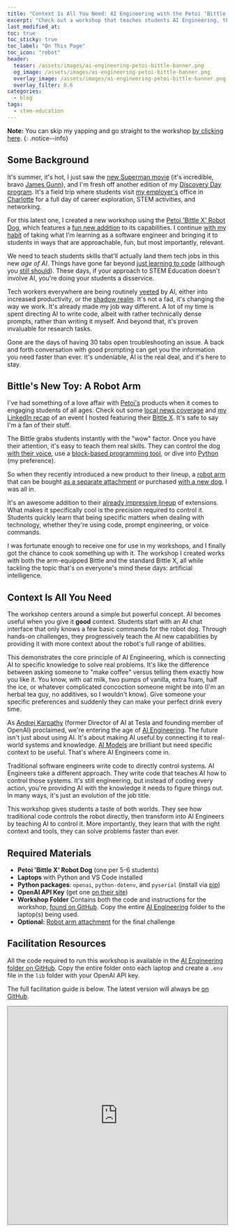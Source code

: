 ```yaml
---
title: "Context Is All You Need: AI Engineering with the Petoi 'Bittle X' Robot Dog"
excerpt: "Check out a workshop that teaches students AI Engineering, the art of providing models with good context, using robot dogs, Python, and VS Code."
last_modified_at:
toc: true
toc_sticky: true
toc_label: "On This Page"
toc_icon: "robot"
header:
  teaser: /assets/images/ai-engineering-petoi-bittle-banner.png
  og_image: /assets/images/ai-engineering-petoi-bittle-banner.png
  overlay_image: /assets/images/ai-engineering-petoi-bittle-banner.png
  overlay_filter: 0.6
categories:
  - blog
tags:
  - stem-education
---
```


<script src="/assets/js/dynamic-link-targeting.js"></script>

<style>
    /* Apply styles only on tablets and larger devices */
    @media (min-width: 768px) {
        .page__hero--overlay {
            padding: 11em 0;
        }
    }
</style>

**Note:** You can skip my yapping and go straight to the workshop [by clicking here](#required-materials).
{: .notice--info}

## Some Background

It's summer, it's hot, I just saw the [new Superman movie](https://en.wikipedia.org/wiki/Superman_(2025_film)) (it's incredible, bravo [James Gunn](https://en.wikipedia.org/wiki/James_Gunn)), and I'm fresh off another edition of my [Discovery Day program](https://www.linkedin.com/posts/activity-7298003609416355840-JkVI). It's a field trip where students visit [my employer's](https://en.wikipedia.org/wiki/Microsoft) office in [Charlotte](https://en.wikipedia.org/wiki/Charlotte,_North_Carolina) for a full day of career exploration, STEM activities, and networking.

For this latest one, I created a new workshop using the [Petoi 'Bittle X' Robot Dog](https://www.petoi.com/products/petoi-robot-dog-bittle-x-voice-controlled), which features a [fun new addition](https://docs.petoi.com/extensible-modules/robot-arm) to its capabilities. I continue [with my habit](https://segunakinyemi.com/tags/#stem-education) of taking what I'm learning as a software engineer and bringing it to students in ways that are approachable, fun, but most importantly, relevant.

We need to teach students skills that'll actually land them tech jobs in this new _age of AI_. Things have gone far beyond [just learning to code](https://en.wikipedia.org/wiki/Learn_to_Code) (although you [still should](https://www.freethink.com/artificial-intelligence/learn-to-code)). These days, if your approach to STEM Education doesn't involve AI, you're doing your students a disservice.

Tech workers everywhere are being routinely [yeeted](https://www.google.com/search?q=yeeted+definition) by AI, either into increased productivity, or the [shadow realm](https://layoffs.fyi/). It's not a fad, it's changing the way we work. It's already made my job way different. A lot of my time is spent directing AI to write code, albeit with rather technically dense prompts, rather than writing it myself. And beyond that, it's proven invaluable for research tasks.

Gone are the days of having 30 tabs open troubleshooting an issue. A back and forth conversation with good prompting can get you the information you need faster than ever. It's undeniable, AI is the real deal, and it's here to stay.

## Bittle's New Toy: A Robot Arm

I've had something of a love affair with [Petoi's](https://www.petoi.com/) products when it comes to engaging students of all ages. Check out some [local news coverage](https://www.wcnc.com/video/news/local/microsoft-hosts-students-for-discovery-day/275-15fcdc4a-f87d-46bf-ae28-d0e4c6050c3d) and [my LinkedIn recap](https://www.linkedin.com/posts/activity-7264735736778690560-71lh) of an event I hosted featuring their [Bittle X](https://www.petoi.com/products/petoi-robot-dog-bittle-x-voice-controlled). It's safe to say I'm a fan of their stuff.

The Bittle grabs students instantly with the "wow" factor. Once you have their attention, it's easy to teach them real skills. They can control the dog [with their voice](https://docs.petoi.com/extensible-modules/voice-command-module), use a [block-based programming tool](https://docs.petoi.com/block-based-programming/petoi-coding-blocks), or dive into [Python](https://docs.petoi.com/apis/python-api) (my preference).

So when they recently introduced a new product to their lineup, a [robot arm](https://docs.petoi.com/extensible-modules/robot-arm) that can be bought [as a separate attachment](https://www.petoi.com/products/bittle-arm-extension-with-metal-servos?srsltid=AfmBOoq_sxjG8o6hx225aGZ60i1OupGrO-Y61acislPen_5ysaHz9UMG) or purchased [with a new dog](https://www.petoi.com/products/petoi-robot-dog-bittle-x-voice-controlled), I was all in.

It's an awesome addition to their [already impressive lineup](https://www.petoi.com/collections/petoi-bittle-accessories) of extensions. What makes it specifically cool is the precision required to control it. Students quickly learn that being specific matters when dealing with technology, whether they're using code, prompt engineering, or voice commands.

I was fortunate enough to receive one for use in my workshops, and I finally got the chance to cook something up with it. The workshop I created works with both the arm-equipped Bittle and the standard Bittle X, all while tackling the topic that's on everyone's mind these days: artificial intelligence.

## Context Is All You Need

The workshop centers around a simple but powerful concept. AI becomes useful when you give it **good** context. Students start with an AI chat interface that only knows a few basic commands for the robot dog. Through hands-on challenges, they progressively teach the AI new capabilities by providing it with more context about the robot's full range of abilities.

This demonstrates the core principle of AI Engineering, which is connecting AI to specific knowledge to solve real problems. It's like the difference between asking someone to "make coffee" versus telling them exactly how you like it. You know, with oat milk, two pumps of vanilla, extra foam, half the ice, or whatever complicated concoction someone might be into (I'm an herbal tea guy, no additives, so I wouldn't know). Give someone your specific preferences and suddenly they can make your perfect drink every time.

As [Andrej Karpathy](https://en.wikipedia.org/wiki/Andrej_Karpathy) (former Director of AI at Tesla and founding member of OpenAI) proclaimed, we're entering the age of [AI Engineering](https://www.latent.space/p/ai-engineer). The future isn't just about using AI. It's about making AI useful by connecting it to real-world systems and knowledge. [AI Models](https://artificialanalysis.ai/leaderboards/models) are brilliant but need specific context to be useful. That's where AI Engineers come in.

Traditional software engineers write code to directly control systems. AI Engineers take a different approach. They write code that teaches AI how to control those systems. It's still engineering, but instead of coding every action, you're providing AI with the knowledge it needs to figure things out. In many ways, it's just an evolution of the job title.

This workshop gives students a taste of both worlds. They see how traditional code controls the robot directly, then transform into AI Engineers by teaching AI to control it. More importantly, they learn that with the right context and tools, they can solve problems faster than ever.

## Required Materials

- **Petoi 'Bittle X' Robot Dog** (one per 5-6 students)
- **Laptops** with Python and VS Code installed
- **Python packages**: `openai`, `python-dotenv`, and `pyserial` (install via [pip](https://pypi.org/project/pip/))
- **OpenAI API Key** (get one [on their site](https://platform.openai.com/api-keys))
- **Workshop Folder** Contains both the code and instructions for the workshop, [found on GitHub](https://github.com/segunak/stem-education/tree/master/petoi-bittle/workshops/AI%20Engineering). Copy the entire [AI Engineering](https://github.com/segunak/stem-education/tree/master/petoi-bittle/workshops/AI%20Engineering) folder to the laptop(s) being used.
- **Optional:** [Robot arm attachment](https://www.petoi.com/products/petoi-robot-dog-bittle-x-voice-controlled?variant=49985955791160) for the final challenge

## Facilitation Resources

All the code required to run this workshop is available in the [AI Engineering folder on GitHub](https://github.com/segunak/stem-education/tree/master/petoi-bittle/workshops/AI%20Engineering). Copy the entire folder onto each laptop and create a `.env` file in the `lib` folder with your OpenAI API key.

The full facilitation guide is below. The latest version will always be [on GitHub](https://github.com/segunak/stem-education/blob/master/petoi-bittle/workshops/AI%20Engineering/ai-engineering.md).

<iframe
    src="https://stem.segunakinyemi.com/petoi-bittle/workshops/AI%20Engineering/ai-engineering.pdf"
    width="100%"
    height="500px"
    style="border: 1px solid gray">
</iframe>
